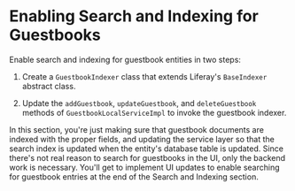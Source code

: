 # Enabling Search and Indexing for Guestbooks [](id=enabling-search-and-indexing-for-guestbooks)

Enable search and indexing for guestbook entities in two steps:

1. Create a `GuestbookIndexer` class that extends Liferay's `BaseIndexer`
   abstract class.

2. Update the `addGuestbook`, `updateGuestbook`, and `deleteGuestbook` methods
   of `GuestbookLocalServiceImpl` to invoke the guestbook indexer.

<!-- 3. Add status fields to the `service.xml` to notify the indexer and Asset 
   Publisher whether an asset can be published. -->

In this section, you're just making sure that guestbook documents are indexed
with the proper fields, and updating the service layer so that the search index
is updated when the entity's database table is updated. Since there's not real
reason to search for guestbooks in the UI, only the backend work is necessary.
You'll get to implement UI updates to enable searching for guestbook entries at
the end of the Search and Indexing section.
